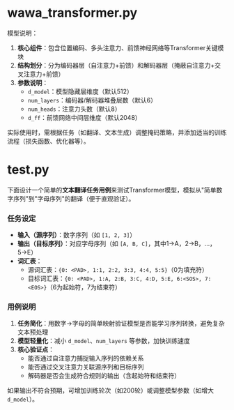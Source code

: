 # wawa_transformer.py

模型说明：

1. **核心组件**：包含位置编码、多头注意力、前馈神经网络等Transformer关键模块
2. **结构划分**：分为编码器层（自注意力+前馈）和解码器层（掩蔽自注意力+交叉注意力+前馈）
3. **参数说明**：
   - `d_model`：模型隐藏层维度（默认512）
   - `num_layers`：编码器/解码器堆叠层数（默认6）
   - `num_heads`：注意力头数（默认8）
   - `d_ff`：前馈网络中间层维度（默认2048）

实际使用时，需根据任务（如翻译、文本生成）调整掩码策略，并添加适当的训练流程（损失函数、优化器等）。

# test.py

下面设计一个简单的**文本翻译任务用例**来测试Transformer模型，模拟从"简单数字序列"到"字母序列"的翻译（便于直观验证）。


### 任务设定
- **输入（源序列）**：数字序列（如 `[1, 2, 3]`）
- **输出（目标序列）**：对应字母序列（如 `[A, B, C]`，其中1→A，2→B，…，5→E）
- **词汇表**：
  - 源词汇表：`{0: <PAD>, 1:1, 2:2, 3:3, 4:4, 5:5}`（0为填充符）
  - 目标词汇表：`{0: <PAD>, 1:A, 2:B, 3:C, 4:D, 5:E, 6:<SOS>, 7:<EOS>}`（6为起始符，7为结束符）



### 用例说明
1. **任务简化**：用数字→字母的简单映射验证模型是否能学习序列转换，避免复杂文本预处理
2. **模型轻量化**：减小 `d_model`、`num_layers` 等参数，加快训练速度
3. **核心验证点**：
   - 能否通过自注意力捕捉输入序列的依赖关系
   - 能否通过交叉注意力关联源序列和目标序列
   - 解码器是否会生成符合规则的输出（含起始符和结束符）

如果输出不符合预期，可增加训练轮次（如200轮）或调整模型参数（如增大 `d_model`）。